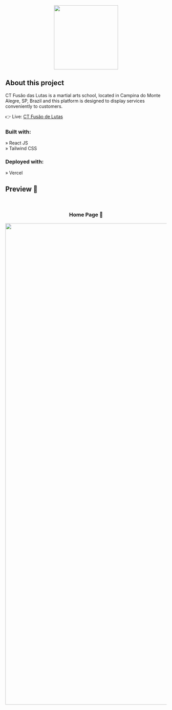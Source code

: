 <div align='center'><img height="200px" src='https://github.com/nullbr/ct-fusao-das-lutas/assets/94543524/aa2154cc-93a5-49d3-828d-59d4ad48d387'/></div>

<h2>About this project</h2>

  <p>CT Fusão das Lutas is a martial arts school, located in Campina do Monte Alegre, SP, Brazil and this platform is designed to display services conveniently to customers.</p>

👉 Live: <a href='https://ct-fusao-das-lutas.vercel.app/'>CT Fusão de Lutas</a>

<h3>Built with:</h3>

» React JS <br>
» Tailwind CSS <br>

<h3>Deployed with:</h3>

» Vercel

<h2>Preview 📸</h2>
<br>
<h3 align='center'>Home Page 🏡</h3>

<div align='center'>
  <img width="1499" alt="Screenshot 2023-05-12 at 11 35 17" src="https://github.com/nullbr/ct-fusao-das-lutas/assets/94543524/423dba27-21df-4030-a39d-dcb29a2c3753">
</div>
